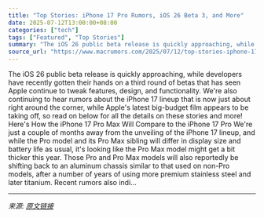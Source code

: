 ```yaml
---
title: "Top Stories: iPhone 17 Pro Rumors, iOS 26 Beta 3, and More"
date: 2025-07-12T13:00:00+08:00
categories: ["tech"]
tags: ["Featured", "Top Stories"]
summary: "The iOS 26 public beta release is quickly approaching, while developers have recently gotten their hands on a third round of betas that has seen Apple continue to tweak features, design, and functiona"
source_url: "https://www.macrumors.com/2025/07/12/top-stories-iphone-17-pro-rumors-ios-26-beta-3/"
---
```


The iOS 26 public beta release is quickly approaching, while developers have recently gotten their hands on a third round of betas that has seen Apple continue to tweak features, design, and functionality. We're also continuing to hear rumors about the iPhone 17 lineup that is now just about right around the corner, while Apple's latest big-budget film appears to be taking off, so read on below for all the details on these stories and more! Here's How the iPhone 17 Pro Max Will Compare to the iPhone 17 Pro We're just a couple of months away from the unveiling of the iPhone 17 lineup, and while the Pro model and its Pro Max sibling will differ in display size and battery life as usual, it's looking like the Pro Max model might get a bit thicker this year. Those Pro and Pro Max models will also reportedly be shifting back to an aluminum chassis similar to that used on non-Pro models, after a number of years of using more premium stainless steel and later titanium. Recent rumors also indi...

---

*来源: [原文链接](https://www.macrumors.com/2025/07/12/top-stories-iphone-17-pro-rumors-ios-26-beta-3/)*
